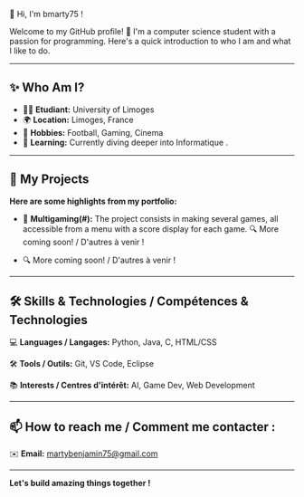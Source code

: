 🌟 Hi, I'm bmarty75 !


Welcome to my GitHub profile! 🚀 I'm a computer science student with a passion for programming. Here's a quick introduction to who I am and what I like to do.

---

## ✨ Who Am I?

- 🧑‍💻 **Etudiant:** University of Limoges
- 🌍 **Location:** Limoges, France
- 🎨 **Hobbies:** Football, Gaming, Cinema
- 🌱 **Learning:** Currently diving deeper into Informatique .

---

## 📖 My Projects

**Here are some highlights from my portfolio:**

- 📂 **Multigaming(#):** The project consists in making several games, all accessible from a menu with a score display for each game.
🔍 More coming soon! / D'autres à venir !

- 🔍 More coming soon! / D'autres à venir !

---

## 🛠️ Skills & Technologies / Compétences & Technologies

💻 **Languages / Langages:** Python, Java, C, HTML/CSS

🛠️ **Tools / Outils:** Git, VS Code, Eclipse

📚 **Interests / Centres d'intérêt:** AI, Game Dev, Web Development

---

## 📫 How to reach me / Comment me contacter :

✉️ **Email:** martybenjamin75@gmail.com

---
<!---
bmarty75/bmarty75 is a ✨ special ✨ repository because its `README.md` (this file) appears on your GitHub profile.
You can click the Preview link to take a look at your changes.
--->

**Let's build amazing things together !**
